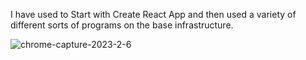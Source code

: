  I have used to Start with Create React App and then used a variety of different sorts of programs on the base infrastructure.

![chrome-capture-2023-2-6](https://user-images.githubusercontent.com/116838694/223579651-8a81b859-eaf9-42bd-8d82-88a308b9aee3.gif)
